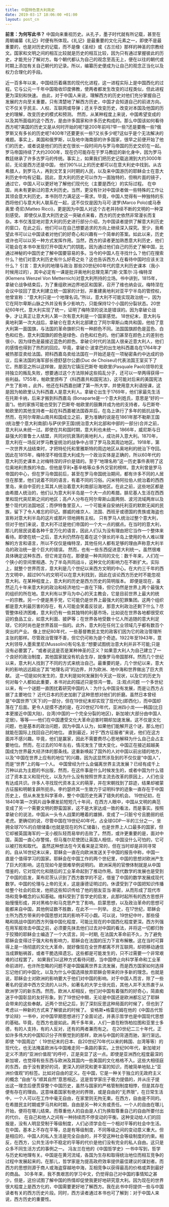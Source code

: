 ```yaml
---
title: 中国特色意大利简史
date: 2019-03-17 18:06:00 +01:00
layout: post_cn
---
```


**前言：为何写此书？**
中国向来重视历史。从孔子，墨子时代就有所记载，甚至在周朝编纂《礼记》时便有所体现。《礼记》是最重要的文化元素之一，即使不是最重要的，也是对历史的记载，而不是像《圣经》或《古兰经》那样的神圣的宗教经文。国家和文明之间的相互比较就是历史的相互比较，因为只有通过掌握彼此的历史，才能充分了解对方。每个朝代都认为自己的观念至高无上，便在以往的朝代或时期上添加有关自己朝代的记录。所以，编纂历史便成为让自己的观念正当化以及权力合理化的手段。 

近一百多年以来，中国经历着痛苦的现代化进程，这一进程实际上是中国西化的过程。它与公元一千年中国吸收印度佛教，使两者都发生改变的过程类似，但此进程更为深刻和快速。 由此，对于中国人来说，理解西方的历史对他们充分掌握自己发展的方向至关重要。只有清楚地了解西方历史，中国才会知道自己的前进方向。它不仅关乎民主、人权、互联网或导弹；还关乎改变历史，改变对本国及他国的历史的理解，改变历史的模式和预测。 然而，从某种程度上来说，中国希望变成的以及其所面临的这个西方，是由许多国家和许多历史构成的。那么中国该如何看待西方呢?美国的历史又是从何时开始的呢?是200年前吗?早一些?还是要晚一些?俄罗斯又有多长的历史呢?400年?还要更长一些?又长多少呢?这似乎是个无法解决的难题。事实上，美国和俄罗斯，以及地中海南部的许多国家，很早之前便开始了他们的历史，或者说是他们的历史在很长一段时间内与罗马帝国的历史交织在一起。罗马帝国持续了大约2000年，现在仍可能存在于罗马教廷的新化身中，因为罗马教廷继承了许多古罗马的传统。事实上，如果我们把历史记载追溯到大约3000年前，无论是西方还是中国， 他们90%以上的历史都可以在意大利史中找到。从古希腊人，到罗马人，再到文艺复兴时期的人民，以及来中国游历的耶稣会士在意大利历史中均有记载。因此，意大利的历史可以作为一面独特的，但稍片面的镜子，通过它，中国人可以更好地了解他们现代化（主要是西化）的实际过程。 在中国，尚未有更新过的意大利历史。当然，更没有针对中国读者做一些特殊的工作让其领会意大利历史。本书则尽力满足这一需求。毕竟，中国人觉得有一种独特的东西将他们与意大利人联系在一起，这不仅仅是因为马可·波罗(Marco Polo)或马泰奥里·奇尼(Matteo Ricci)，更是因为中国人对这个古老并持续不断的文明的一种深刻感受。 即使仅从意大利历史这一突破点来看，西方的历史依然非常漫长而复杂。本书仅浅显地对意大利的历史进行部分介绍，为中国读者提供了解意大利历史的窗口，在此之后，他们可以在自己想要追求的方向上继续深入探究。至少，我希望此书可以让中国读者对他们的好奇心和兴趣有一个简单的答案。如此以来，历史或许也可以以另一种方式发挥作用。当然，西方的读者更加熟悉意大利历史，他们可能会在本书中发现打开中国大门的钥匙，因为通过他们自己的历史了解中国，比通过神秘的中国历史了解中国要容易的多。当今的中国人在寻找什么？他们在搜索什么？他们对意大利历史有什么好奇之处？这也告诉西方人在看待中国时应该关注什么？ 引言：意大利的地理与政治 那些20世纪60年代的意大利历史课本（我小时候用过的），其中必定有一课是批评奥地利总理克莱门斯·文策尔·冯·梅特涅(Klemens Wenzel Von Metternich)对意大利所持的立场。书中讲到，1815年，拿破仑战争结束后，为了重组欧洲边界地区和国家，召开了维也纳会议。梅特涅在会议中驳回了意大利建立统一国家的计划，并重建奥地利对亚平宁半岛的管控权，他曾宣称：“意大利只是一个地理名词。”所以，意大利不可能实现政治统一，因为它在阿尔卑斯山脉之外并没有多少影响力，只能保持12个小国的分裂状态。20世纪60年代，意大利实现了统一，证明了梅特涅的说法是错误的。因为拿破仑战争，才让真正让意大利人第一次有意大利是一个国家感觉。 18世纪末，意大利与奥地利第一次大战后，拿破仑在意大利北部建立了阿尔卑斯山南共和国，他给了意大利第一面国旗，与法国的革命旗帜只有一种颜色不同。法国国旗颜色是蓝色、白色和红色，意大利国旗的颜色是绿色、白色和红色的。他们甚至在颜色上的差别也很小，因为绿色是最接近蓝色的颜色。拿破仑时代的法国人很亲近意大利人，他们的感情也得到了热烈的回应。毕竟，拿破仑·波拿巴的出生地科西嘉岛在1764年才被热那亚卖给法国。把科西嘉岛卖给法国在一开始还是在一项秘密条约中达成的协议，后来法国的海军部长德舒瑟尔公爵(Duc de Choiseul)代表法国王室买下了它。热那亚之所以这样做，是因为它镇压巴斯夸·帕欧里(Pasquale Paoli)领导的支持独立的叛乱失败，想要通过这个方法除掉这些捣乱分子，还可以一举两得获得一些利益。1755年，帕欧里颁布了《科西嘉共和国宪法》，这可能对后来的美国宪法产生了影响 。此外，他还在科西嘉创建了第一所大学，并使用意大利语授课，这是因为帕欧里认为科西嘉人是意大利人。拿破仑出生于1769年，他们家最先生活在托斯卡纳，后来才搬到科西嘉岛 (Bonaparte是一个意大利姓氏，意思是“好的一面”)。他的家族可能也受到了巴斯夸·帕欧里的鼓舞并成为他的支持者，与巴斯夸·帕欧里的其他支持者一起在科西嘉被法国吞并后，在岛上进行了多年的抵抗战争。 然而，在阿尔卑斯山南共和国成立之前，更为准确的说是在1861年那不勒斯王国(统治整个意大利南部)与萨伏伊王国(统治意大利北部和中部的一部分)合并之前，意大利从未统一过。即使在共和国时期，意大利也未统一。1866年，威尼斯与日益强大的普鲁士人结盟，共同对抗衰落的奥地利人，成功并入意大利。1870年，意大利在一场反对罗马教皇统治的战争中占领了罗马及其周边地区。1918年，第一次世界大战结束时，才把特伦托和里雅斯特的周边地区从奥地利的统治下夺回。因此在1815年，梅特涅不相信意大利成为一个政治实体是正确的，所以60年代的意大利历史课本上对梅特涅的评价是错的。至于“地理名称”这一历史事件表明了这位奥地利贵族的冷血，但他是亨利•基辛格等众多外交官的榜样。意大利曾是罗马帝国的中心，但在罗马帝国前后，甚至在罗马帝国统治期间，都有许多不同的人居住在那里，他们说着不同的语言，有着不同的习俗。闪米特阿拉伯人统治着的西西里岛，来自中亚的土耳其人统治着意大利南部沿海地区。在此之前，这些地区都是由希腊人统治的，他们认为意大利半岛是一个大一点的希腊。腓尼基人生活在西西里和现代突尼斯之间的地区；高卢人分布在阿尔卑斯山面两侧、波河流域两岸以及整个现代的法国地区；而伊特鲁里亚人，一个可能来自安纳托利亚的默默无闻的民族，留下了令人难忘的印记。挪威的维京人、法国、西班牙或德国的贵族或海盗也宣称对意大利半岛的这片或那片领地拥有主权。 只有罗马人统治过整个意大利，但对于他们来说，意大利不过是他们帝国的一个大一点的据点。在当时的意大利，那儿的居民说着各种千变万化的语言，因此人们认为没有理由把它当作一个整体来看待。即使在统一之后，意大利仍然存在着在这个狭长的半岛上使用的令人难以理解的方言和语言，所以不仅仅是梅特涅，其他任何人都有足够的理由声称意大利半岛的政治统一是个巨大的错误。 然而，也有一些东西促进意大利统一。虽然很难具体确定这种东西，但它肯定存在。那便是一种共同的文化：数千年来，人们在一个狭小的空间里相遇、为了半岛共同战斗，这种文化的影响力在不断扩大。实际上，就整个世界而言，意大利是几个世纪以来西方文明的中心。在大约三千年的西方文明中，超过90%的文明可以在意大利找到，因此在谈论西方历史时不能忽视意大利。在某种程度上，意大利的历史是西方历史的简明版本。 即便是现在，虽然近几十年来意大利的政治和经济地位一直在下降，但它仍然是世界上两个最强大的组织的所在地。意大利有以罗马为中心的天主教会，它是目前世界上最大的统 一的宗教。另一个便是黑手党，它可能仍是世界上最强大的犯罪集团。这两个组织都是意大利最厉害的存在，有人可能会笑着反驳说，那意大利政治还剩下什么？尽管整体经济困难，意大利仍有一些其独特的利基市场，比如说在世界各地都很受欢迎的食品工业，如意大利面、披萨等；在世界各地受数十亿人所追随的意大利足球，它的时尚也是世界首屈一指的。此外，意大利在任何工业领域几乎都有数百个突出的产业。 像上世纪80年代，一些基督教民主党的政客们因为它的政治管理所主张的那样。尽管政治管理不善，但它仍可称为是个奇迹。1922年至1943年，意大利领导人墨索里尼(Mussolini)有句名言:“想要试图统治意大利并非不可能;只是没有必要罢了。“或者说这是否是某种神圣的正义？如果意大利人为自己建立了一个良好的政治制度，其他国家就没有机会生存，就像罗马帝国那样。然而几个世纪以来，意大利人找到了不同的方式来统治自己。最重要的是，几个世纪以来，意大利的影响远远超出了其“地理名词”的边界，并为欧洲、地中海和世界做出了巨大贡献。 这一切是如何发生的，意大利是如何发展到今天这一现状，以及它的历史为何对每个人都如此重要，本书对此的描述只是惊鸿一瞥。 注:观点问题 一个多世纪以来，有一个谜题一直困扰着研究中国的人：为什么中国没有发展，而是让西方占据了主要地位？ 近代日本的历史加剧了这种思想对他们的折磨。虽然日本曾经是“中国世界”(天下)的一部分，但在19世纪末却实现了现代化(即西化)，而中国却落在了后面。更令人捉摸不透的是，在20世纪70年代，亚洲四小龙——韩国(比日本更接近中国大陆)，台湾(中国的一个完全分裂的地区)，新加坡(大部分由中国人定居)，等等——他们在中国遭受文化大革命迫害时期却加速发展。这不仅是文化问题，也是基本的政治问题，因为中国人认为，如果他们能解开这个谜，那么他们就能在国际上找回自己的地位。 直到最近，对于“西方征服者”来说，他们在这方面并不感兴趣。毕竟，他们是赢家，因此不需要费尽心思地解释为什么自己会占主要地位。然而，在过去的10年左右，情况发生了很大变化，中国正在接近超越美国成为世界最大经济体的那条线。这重新唤起了国外的人对中国以前出错的地方，以及“中国在世界上应有的地位”的兴趣，因为这显然涉及到的不仅仅是“中国人”，而是“世界”上的每一个人。 中国曾经为什么会偏离世界主流发展？已经有成千上万种以此为主题的书出版，然而，在这件事是什么时候发生的，或者中国为什么错过了资本主义和现代化，以及为什么没有按照世界主流去改革的原因上，人们也没有达成共识。许多人寻找现代资本主义的萌芽，并在宋朝找到了踪迹，结果却被蒙古征服和明朝复辟所扼杀。李约瑟终其一生致力于证明科学的迹象一直存在于中国历史上，但从未发生科学革命，整个中国历史充满了错失的机会。 19世纪初，在1840年第一次鸦片战争爆发前短短几十年间，在西方人眼中，中国从文明的典范变成了另一个需要文明的野蛮国家，这不是大家达成一致的看法，而是事实。按照拿破仑的说法，中国从一头令人战栗的睡着的雄狮，变成了一只脏兮兮且脆弱的纸老虎。更确切的说，尽管中国在19世纪40年代，占全球GDP一半的三分之一，坐拥全球70%的白银储备(也就是现在的外汇储备)，也是世界上人口最多的国家，但它却被英国海军的一支小舰队轻而易举的击败了。然而，或许更重要的是，面对中国，英国一直心存警惕，但马戛尔尼使团让英国人相信，中国没什么可怕的，它可以被打败和取代。 虽然这种想法在今天看来是正常的，但在当时却是非同寻常的。自从16世纪末以来，耶稣会一直在向欧洲发送关于中国的报告中称，中国一直是个值得学习的国家。耶稣会在中国工作的两个世纪里，中国的思想对欧洲产生了巨大的影响，这在现如今是很难举例说明的。 欧洲采用的官僚体制就是从中国借鉴的，它对现代化和随后的工业革命起到了推动作用。现代数学的发展也是受到了中国的启发，莱布尼茨认识到了西方数学的不足，借鉴了中国的数学发展成现代数学。中国的伦理与上帝的无关，这是康德证明过的。休谟受到了中国把知识传播给整个社会的启发，他把这些知识传给了他的朋友亚当·斯密，从而形成了现代市场和竞争概念的认知基础。维科受到了哲学史的启发，此那时起所有的西方思想开始慢慢形成，并对黑格尔和马克思产生了影响。启蒙思想，以及政治革命的思想可能都来自中国，其他例证数不胜数，在此不一一列举。 总之，在17世纪，耶稣会士所为西方带来的中国思想对其的影响不可小觑。可以说，19世纪中叶，那些侵略和挑战中国的西方列强中国化程度，可能比现在的中国西化程度更深。西方列强在用军舰攻击中国之前，必须要先抹去他们过去对中国的看法，并将这一切都归咎于狡猾的耶稣会士编造了一个大谎言。同一时期, 在法国大革命前不久，为了避免耶稣会变得过于强大和有影响力，耶稣会在法国的压力下宣布解散。这在当时可算得上是一场彻底的文化大革命，就好像现在全世界都离不开互联网，却把移动通信当成罪魁祸首，或者干脆选择遗忘。这些都是可能发生的，只不过需要一个非常艰难的过程罢了。 如果我们以这种方式看待问题，当中国停止向科学革命和工业革命前进时，也许所忽略的问题不是中国偏离世界主流发展，而是西方国家如何选择忘记他们的中国化，以及为什么中国选择放弃耶稣会带来的许多新的理念。也就是说，耶稣会士对欧洲的影响要大于他们对中国的影响。对于中国人而言，除了一些著名的促进中西方交流的人以外，如著名的大学士徐光启，其他人并不太热衷于从欧洲学习的新东西。然而，欧洲人却相反，他们对中国有着强烈的好奇心，简直痴迷于中国彰显的友好形象。到了19世纪中期，无论是中国还是欧洲都忘记了耶稣会带来的这些奉献。近两个世纪之后，到了深刻反思这种局面的时候了，但也到了考虑以一种新的方式来了解彼此的时候了。 安格斯•格雷厄姆在他的《中国古代哲学论辩》一书中，对中国早期思想进行了全面论述，并表示哲学也是中国现代思想的基础。毕竟，在西方也是如此。两千多年来，人们一直在粉饰柏拉图和亚里士多德，有的人支持，有的人反对，还有的两者兼而有之。 在20世纪二三十年代，正如许多伟大的中国知识分子所察觉到的那样，欧洲与中国的背道而驰，渐行渐远。即使 “中国周边”（ 19世纪末的日本、自20世纪70年代以来的韩国、台湾等等）的现代化，也无法掩盖欧洲与中国难走同一条路的事实。上世纪90年代，新加坡对定义不清的“亚洲价值观”的呼吁，正是突显了这一点。即使是亚洲西化程度最深的新加坡，也觉得有些东西与欧洲及其国内一些美国的文化格格不入。这些大相径庭的东西，由于没有更好的词，更深入的研究和更丰富的知识，而被简单地贴上“亚洲价值观”的标签。比如对自由的定义。在中国，它是一种关于独立的无政府主义的概念 “自由”与“顺其自然”意思相近。这是哲学家庄子极力提倡的，并从庄子提出这一理念后便贯穿整个中国历史，虽然与国家的严格管制制度相悖，但是其存在便有存在的理由。这意味着国家有绝对的界限，或是自由的“无界限”，在日常生活中，一个人可以在工作中毫无自由，在家里则无拘无束。在西方，自由是不同的。在希腊民主时期或罗马共和时期，自由是另一种义务或责任。一个人的自由在哪儿开始，便将在哪儿结束。而尊重他人的自由是人们为换取尊重自己的自由所要付出的代价。 在自己和他人之间有一种持续而不停变动的平衡。这种变动给人们的回报是，没有人明显受制于等级制度，人们必须学会在一个相对平等的社会中生活。在中国，基本上不存在平等，总是有等级制度，不同等级之间的变动意义重大。但是相应的，中国人的私人生活是完全自由的，并不受这种社会等级制度的约束。相反，在西方，公共生活中不稳定的平等的代价是他们没有完全的私人自由。这只是众多不同生活方式的事例之一。 冯友兰在他的《中国哲学史》一书中写到，哲学与历史和地理有关。中国是在黄河流域，各国为生存和取得统治地位而相互竞争的过程中发展起来的。在那儿，哲学家是为提高政府效率提供最佳建议的谋划者。而西方的思想则源于商人或海盗穿越地中海，互相竞争以获得最高的价格或弄到最好的商品。 30多年来，我不畏艰苦的学习中文，仍觉得自己对中国的事情知之甚少。但是，这份试图了解中国的热情却促使我更好地研究意大利。因为现在的世界很大程度上是西方化的，中国需要更好地了解西方。我在此书中将提供一些与中国读者有关的西方历史片段。同时，西方读者通过本书也可了解到：对于中国人来说，西方历史的重要性。